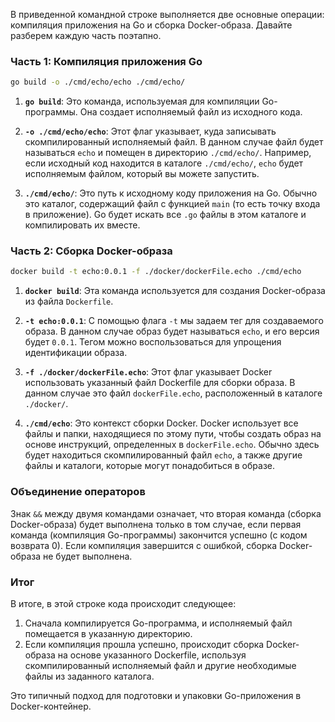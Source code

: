 В приведенной командной строке выполняется две основные операции: компиляция приложения на Go и сборка Docker-образа. Давайте разберем каждую часть поэтапно.

### Часть 1: Компиляция приложения Go

```bash
go build -o ./cmd/echo/echo ./cmd/echo/
```

1. **`go build`**: Это команда, используемая для компиляции Go-программы. Она создает исполняемый файл из исходного кода.

2. **`-o ./cmd/echo/echo`**: Этот флаг указывает, куда записывать скомпилированный исполняемый файл. В данном случае файл будет называться `echo` и помещен в директорию `./cmd/echo/`. Например, если исходный код находится в каталоге `./cmd/echo/`, `echo` будет исполняемым файлом, который вы можете запустить.

3. **`./cmd/echo/`**: Это путь к исходному коду приложения на Go. Обычно это каталог, содержащий файл с функцией `main` (то есть точку входа в приложение). Go будет искать все `.go` файлы в этом каталоге и компилировать их вместе.

### Часть 2: Сборка Docker-образа

```bash
docker build -t echo:0.0.1 -f ./docker/dockerFile.echo ./cmd/echo
```

1. **`docker build`**: Эта команда используется для создания Docker-образа из файла `Dockerfile`.

2. **`-t echo:0.0.1`**: С помощью флага `-t` мы задаем тег для создаваемого образа. В данном случае образ будет называться `echo`, и его версия будет `0.0.1`. Тегом можно воспользоваться для упрощения идентификации образа.

3. **`-f ./docker/dockerFile.echo`**: Этот флаг указывает Docker использовать указанный файл Dockerfile для сборки образа. В данном случае это файл `dockerFile.echo`, расположенный в каталоге `./docker/`.

4. **`./cmd/echo`**: Это контекст сборки Docker. Docker использует все файлы и папки, находящиеся по этому пути, чтобы создать образ на основе инструкций, определенных в `dockerFile.echo`. Обычно здесь будет находиться скомпилированный файл `echo`, а также другие файлы и каталоги, которые могут понадобиться в образе.

### Объединение операторов

Знак `&&` между двумя командами означает, что вторая команда (сборка Docker-образа) будет выполнена только в том случае, если первая команда (компиляция Go-программы) закончится успешно (с кодом возврата 0). Если компиляция завершится с ошибкой, сборка Docker-образа не будет выполнена.

### Итог

В итоге, в этой строке кода происходит следующее:

1. Сначала компилируется Go-программа, и исполняемый файл помещается в указанную директорию.
2. Если компиляция прошла успешно, происходит сборка Docker-образа на основе указанного Dockerfile, используя скомпилированный исполняемый файл и другие необходимые файлы из заданного каталога.

Это типичный подход для подготовки и упаковки Go-приложения в Docker-контейнер.